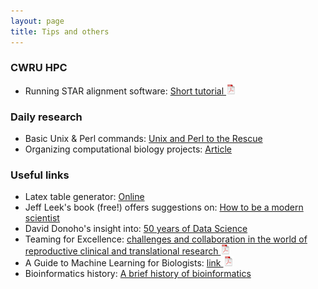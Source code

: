 ```yaml
---
layout: page
title: Tips and others
---
```


### CWRU HPC

- Running STAR alignment software: [Short tutorial ![CV as pdf](./assets/pics/pdf-icon.png)](STAR_CWRU_HPC.pdf)


### Daily research

- Basic Unix &amp; Perl commands: [Unix and Perl to the Rescue](http://korflab.ucdavis.edu/unix_and_perl/)
- Organizing computational biology projects: [Article](https://journals.plos.org/ploscompbiol/article?id=10.1371/journal.pcbi.1000424)


### Useful links

- Latex table generator: [Online](https://www.tablesgenerator.com/)
- Jeff Leek's book (free!) offers suggestions on: [How to be a modern scientist](https://leanpub.com/modernscientist)
- David Donoho's insight into: [50 years of Data Science](https://courses.csail.mit.edu/18.337/2015/docs/50YearsDataScience.pdf)
- Teaming for Excellence: [challenges and collaboration in the world of reproductive clinical and translational research ![CV as pdf](./assets/pics/pdf-icon.png)](teaming_for_exce.pdf)
- A Guide to Machine Learning for Biologists: [link ![CV as pdf](./assets/pics/pdf-icon.png)](NRev21.pdf)
- Bioinformatics history: [A brief history of bioinformatics](https://doi.org/10.1093/bib/bby063)







<!-- ### JSM 2022 Talk 
- LINK: [link ![CV as pdf](./assets/pics/pdf-icon.png)](NeuCA_JSM.pdf) -->

<!-- ### UofSC Stat 2022 Talk 
- LINK: [link ![CV as pdf](./assets/pics/pdf-icon.png)](dissect.pdf)  -->

<!-- ### Wu scATACseq CWRU Talk 
- LINK: [link ![CV as pdf](./assets/pics/pdf-icon.png)](WU_scATACseq.pdf) -->



